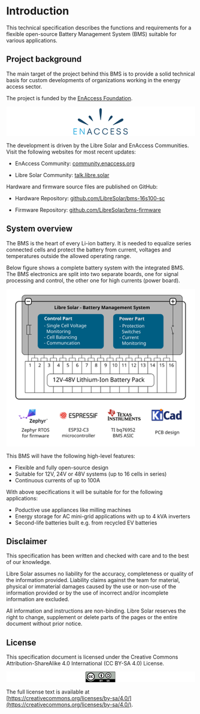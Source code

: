 # Introduction

This technical specification describes the functions and requirements for a flexible open-source Battery Management System (BMS) suitable for various applications.

## Project background

The main target of the project behind this BMS is to provide a solid technical basis for custom developments of organizations working in the energy access sector.

The project is funded by the [EnAccess Foundation](https://enaccess.org/).

![](./images/enaccess-logo-centered.png)

The development is driven by the Libre Solar and EnAccess Communities. Visit the following websites for most recent updates:

- EnAccess Community: [community.enaccess.org](https://community.enaccess.org/)

- Libre Solar Community: [talk.libre.solar](https://talk.libre.solar/)

Hardware and firmware source files are published on GitHub:

- Hardware Repository: [github.com/LibreSolar/bms-16s100-sc](https://github.com/LibreSolar/bms-16s100-sc)

- Firmware Repository: [github.com/LibreSolar/bms-firmware](https://github.com/LibreSolar/bms-firmware)

## System overview

The BMS is the heart of every Li-ion battery. It is needed to equalize series connected cells and protect the battery from current, voltages and temperatures outside the allowed operating range.

Below figure shows a complete battery system with the integrated BMS. The BMS electronics are split into two separate boards, one for signal processing and control, the other one for high currents (power board).

![Overview of the BMS integrated into a Li-ion battery pack.](./images/bms-overview.svg)

This BMS will have the following high-level features:

- Flexible and fully open-source design
- Suitable for 12V, 24V or 48V systems (up to 16 cells in series)
- Continuous currents of up to 100A

With above specifications it will be suitable for for the following applications:

- Poductive use appliances like milling machines
- Energy storage for AC mini-grid applications with up to 4 kVA inverters
- Second-life batteries built e.g. from recycled EV batteries

## Disclaimer

This specification has been written and checked with care and to the best of our knowledge.

Libre Solar assumes no liability for the accuracy, completeness or quality of the information provided. Liability claims against the team for material, physical or immaterial damages caused by the use or non-use of the information provided or by the use of incorrect and/or incomplete information are excluded.

All information and instructions are non-binding. Libre Solar reserves the right to change, supplement or delete parts of the pages or the entire document without prior notice.

## License

This specification document is licensed under the Creative Commons Attribution-ShareAlike 4.0 International (CC BY-SA 4.0) License.

![](./images/cc-by-sa-centered.png)

The full license text is available at [https://creativecommons.org/licenses/by-sa/4.0/](https://creativecommons.org/licenses/by-sa/4.0/).
